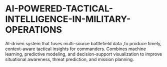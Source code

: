 # AI-POWERED-TACTICAL-INTELLIGENCE-IN-MILITARY-OPERATIONS
AI-driven system that fuses multi-source battlefield data ,to produce timely, context-aware tactical insights for commanders. Combines machine learning, predictive modeling, and decision-support visualization to improve situational awareness, threat prediction, and mission planning.
